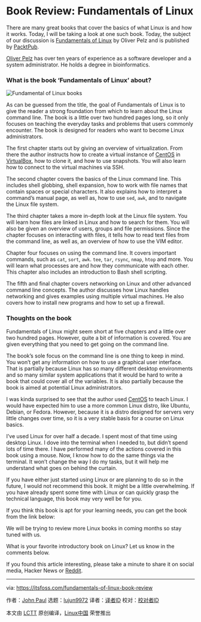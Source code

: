 [#]: collector: (lujun9972)
[#]: translator: ( )
[#]: reviewer: ( )
[#]: publisher: ( )
[#]: url: ( )
[#]: subject: (Book Review: Fundamentals of Linux)
[#]: via: (https://itsfoss.com/fundamentals-of-linux-book-review)
[#]: author: (John Paul https://itsfoss.com/author/john/)

Book Review: Fundamentals of Linux
======

There are many great books that cover the basics of what Linux is and how it works. Today, I will be taking a look at one such book. Today, the subject of our discussion is [Fundamentals of Linux][1] by Oliver Pelz and is published by [PacktPub][2].

[Oliver Pelz][3] has over ten years of experience as a software developer and a system administrator. He holds a degree in bioinformatics.

### What is the book ‘Fundamentals of Linux’ about?

![Fundamental of Linux books][4]

As can be guessed from the title, the goal of Fundamentals of Linux is to give the reader a strong foundation from which to learn about the Linux command line. The book is a little over two hundred pages long, so it only focuses on teaching the everyday tasks and problems that users commonly encounter. The book is designed for readers who want to become Linux administrators.

The first chapter starts out by giving an overview of virtualization. From there the author instructs how to create a virtual instance of [CentOS][5] in [VirtualBox][6], how to clone it, and how to use snapshots. You will also learn how to connect to the virtual machines via SSH.

The second chapter covers the basics of the Linux command line. This includes shell globbing, shell expansion, how to work with file names that contain spaces or special characters. It also explains how to interpret a command’s manual page, as well as, how to use `sed`, `awk`, and to navigate the Linux file system.

The third chapter takes a more in-depth look at the Linux file system. You will learn how files are linked in Linux and how to search for them. You will also be given an overview of users, groups and file permissions. Since the chapter focuses on interacting with files, it tells how to read text files from the command line, as well as, an overview of how to use the VIM editor.

Chapter four focuses on using the command line. It covers important commands, such as `cat`, `sort`, `awk`. `tee`, `tar`, `rsync`, `nmap`, `htop` and more. You will learn what processes are and how they communicate with each other. This chapter also includes an introduction to Bash shell scripting.

The fifth and final chapter covers networking on Linux and other advanced command line concepts. The author discusses how Linux handles networking and gives examples using multiple virtual machines. He also covers how to install new programs and how to set up a firewall.

### Thoughts on the book

Fundamentals of Linux might seem short at five chapters and a little over two hundred pages. However, quite a bit of information is covered. You are given everything that you need to get going on the command line.

The book’s sole focus on the command line is one thing to keep in mind. You won’t get any information on how to use a graphical user interface. That is partially because Linux has so many different desktop environments and so many similar system applications that it would be hard to write a book that could cover all of the variables. It is also partially because the book is aimed at potential Linux administrators.

I was kinda surprised to see that the author used [CentOS][7] to teach Linux. I would have expected him to use a more common Linux distro, like Ubuntu, Debian, or Fedora. However, because it is a distro designed for servers very little changes over time, so it is a very stable basis for a course on Linux basics.

I’ve used Linux for over half a decade. I spent most of that time using desktop Linux. I dove into the terminal when I needed to, but didn’t spend lots of time there. I have performed many of the actions covered in this book using a mouse. Now, I know how to do the same things via the terminal. It won’t change the way I do my tasks, but it will help me understand what goes on behind the curtain.

If you have either just started using Linux or are planning to do so in the future, I would not recommend this book. It might be a little overwhelming. If you have already spent some time with Linux or can quickly grasp the technical language, this book may very well be for you.

If you think this book is apt for your learning needs, you can get the book from the link below:

We will be trying to review more Linux books in coming months so stay tuned with us.

What is your favorite introductory book on Linux? Let us know in the comments below.

If you found this article interesting, please take a minute to share it on social media, Hacker News or [Reddit][8].


--------------------------------------------------------------------------------

via: https://itsfoss.com/fundamentals-of-linux-book-review

作者：[John Paul][a]
选题：[lujun9972][b]
译者：[译者ID](https://github.com/译者ID)
校对：[校对者ID](https://github.com/校对者ID)

本文由 [LCTT](https://github.com/LCTT/TranslateProject) 原创编译，[Linux中国](https://linux.cn/) 荣誉推出

[a]: https://itsfoss.com/author/john/
[b]: https://github.com/lujun9972
[1]: https://www.packtpub.com/networking-and-servers/fundamentals-linux
[2]: https://www.packtpub.com/
[3]: http://www.oliverpelz.de/index.html
[4]: https://i1.wp.com/itsfoss.com/wp-content/uploads/2019/01/fundamentals-of-linux-book-review.jpeg?resize=800%2C450&ssl=1
[5]: https://centos.org/
[6]: https://www.virtualbox.org/
[7]: https://www.centos.org/
[8]: http://reddit.com/r/linuxusersgroup
